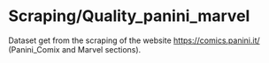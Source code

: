 # Scraping/Quality_panini_marvel
Dataset get from the scraping of the website https://comics.panini.it/ (Panini_Comix and Marvel sections).
